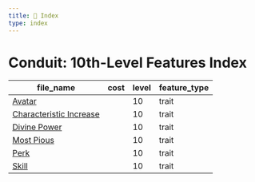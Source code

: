 ```yaml
---
title: 📑 Index
type: index
---
```


# Conduit: 10th-Level Features Index

| file_name                                            | cost | level | feature_type |
| ---------------------------------------------------- | ---- | ----- | ------------ |
| [Avatar](Avatar)                                     |      | 10    | trait        |
| [Characteristic Increase](Characteristic%20Increase) |      | 10    | trait        |
| [Divine Power](Divine%20Power)                       |      | 10    | trait        |
| [Most Pious](Most%20Pious)                           |      | 10    | trait        |
| [Perk](Perk)                                         |      | 10    | trait        |
| [Skill](Skill)                                       |      | 10    | trait        |

